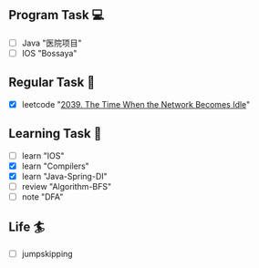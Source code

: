 

## Program Task  💻
- [ ] Java "医院项目"
- [ ] IOS "Bossaya"

## Regular Task  🤡
- [x] leetcode  "[2039. The Time When the Network Becomes Idle](https://leetcode-cn.com/problems/the-time-when-the-network-becomes-idle/)"

## Learning Task 🎯
- [ ] learn "IOS"
- [x] learn "Compilers"
- [x] learn "Java-Spring-DI"
- [ ] review "Algorithm-BFS"
- [ ] note "DFA"

## Life 🏄
- [ ] jumpskipping
